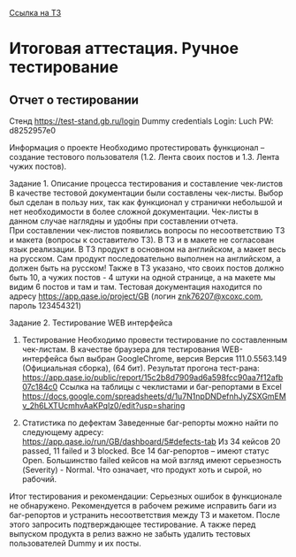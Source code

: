 [Ссылка на ТЗ](https://docs.google.com/document/d/1WeNQnA2s80BVtIBF7toAoduFuz_yZc3KykWBb-eFnac/edit)

# Итоговая аттестация. Ручное тестирование
 
## Отчет о тестировании
Стенд https://test-stand.gb.ru/login
Dummy credentials
Login: Luch
 PW: d8252957e0
 

Информация о проекте
Необходимо протестировать функционал – создание тестового пользователя (1.2. Лента своих постов и 1.3. Лента чужих постов).


Задание 1. Описание процесса тестирования и составление чек-листов
В качестве тестовой документации были составлены чек-листы. Выбор был сделан в пользу них, так как функционал у странички небольшой и нет необходимости в более сложной документации. Чек-листы в данном случае наглядны и удобны при составлении отчета.  
При составлении чек-листов появились вопросы по несоответствию ТЗ и макета (вопросы к составителю ТЗ).
В ТЗ и в макете не согласован язык реализации. В ТЗ продукт в основном на английском, а макет весь на русском. Сам продукт последовательно выполнен на английском, а должен быть на русском!
Также в ТЗ указано, что своих постов должно быть 10, а чужих постов - 4 штуки на одной странице, а на макете мы видим 6 постов и там и там.
Тестовая документация находится по адресу https://app.qase.io/project/GB
(логин znk76207@xcoxc.com, пароль 123454321)

Задание 2. Тестирование WEB интерфейса
 
1. Тестирование
Необходимо провести тестирование по составленным чек-листам.
В качестве браузера для тестирования WEB-интерфейса был выбран GoogleChrome, версия Версия 111.0.5563.149 (Официальная сборка), (64 бит).
Результат прогона тест-рана:
https://app.qase.io/public/report/15c2b8d7909ad6a598fcc90aa7f12afb07c184c0 
Ссылка на таблицы с чеклистами и баг-репортами в Excel
https://docs.google.com/spreadsheets/d/1u7N1npDNDefnhJyZSXGmEMv_2h6LXTUcmhvAaKPqlz0/edit?usp=sharing 
 
2. Статистика по дефектам
Заведенные баг-репорты можно найти по следующему адресу: https://app.qase.io/run/GB/dashboard/5#defects-tab 
Из 34 кейсов 20 passed, 11 failed и 3 blocked.
Все 14 баг-репортов – имеют статус Open. 
Большинство failed кейсов на мой взгляд имеют серьезность (Severity) - Normal. Что означает, что продукт хоть и сырой, но рабочий.

  Итог тестирования и рекомендации:  Серьезных ошибок в функционале не обнаружено. 
  Рекомендуется в рабочем режиме исправить баги из баг-репортов и устранить несоответствия между ТЗ и макетом.
  После этого запросить подтверждающее тестирование. 
  А также перед выпуском продукта в релиз важно не забыть удалить тестовых пользователей Dummy и их посты.

